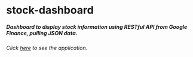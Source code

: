 stock-dashboard
===============

<h5>Dashboard to display stock information using RESTful API from Google Finance, pulling JSON data.</h5>
<h6>Click <a href="http://www.kinetiktek.com/dashboard">here</a> to see the application.</h6>

